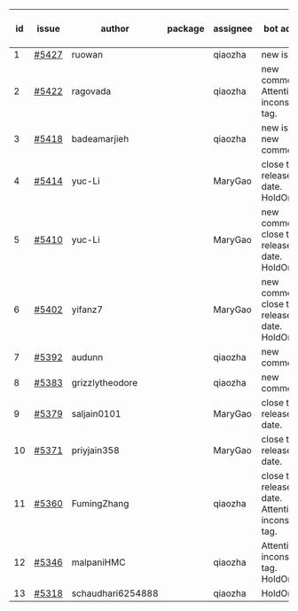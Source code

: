 | id | issue | author | package | assignee | bot advice | created date of issue | target release date | date from target |
| ------ | ------ | ------ | ------ | ------ | ------ | ------ | ------ | :-----: |
| 1 | [#5427](https://github.com/Azure/sdk-release-request/issues/5427) | ruowan |  | qiaozha | new issue. | 08-16 | 08-23 |  |
| 2 | [#5422](https://github.com/Azure/sdk-release-request/issues/5422) | ragovada |  | qiaozha | new comment. Attention to inconsistent tag. | 08-13 | 08-23 |  |
| 3 | [#5418](https://github.com/Azure/sdk-release-request/issues/5418) | badeamarjieh |  | qiaozha | new issue. new comment. | 08-12 | 09-26 |  |
| 4 | [#5414](https://github.com/Azure/sdk-release-request/issues/5414) | yuc-Li |  | MaryGao | close to release date. HoldOn. | 08-08 | 08-22 | 2 |
| 5 | [#5410](https://github.com/Azure/sdk-release-request/issues/5410) | yuc-Li |  | MaryGao | new comment. close to release date. HoldOn. | 08-08 | 08-22 | 2 |
| 6 | [#5402](https://github.com/Azure/sdk-release-request/issues/5402) | yifanz7 |  | MaryGao | new comment. close to release date. HoldOn. | 08-07 | 08-22 | 2 |
| 7 | [#5392](https://github.com/Azure/sdk-release-request/issues/5392) | audunn |  | qiaozha | new comment. | 07-31 | 08-23 |  |
| 8 | [#5383](https://github.com/Azure/sdk-release-request/issues/5383) | grizzlytheodore |  | qiaozha | new comment. | 07-30 | 08-23 |  |
| 9 | [#5379](https://github.com/Azure/sdk-release-request/issues/5379) | saljain0101 |  | MaryGao | close to release date. | 07-26 | 08-22 | 2 |
| 10 | [#5371](https://github.com/Azure/sdk-release-request/issues/5371) | priyjain358 |  | MaryGao | close to release date. | 07-24 | 08-22 | 2 |
| 11 | [#5360](https://github.com/Azure/sdk-release-request/issues/5360) | FumingZhang |  | qiaozha | close to release date. Attention to inconsistent tag. | 07-18 | 08-22 | 2 |
| 12 | [#5346](https://github.com/Azure/sdk-release-request/issues/5346) | malpaniHMC |  | qiaozha | Attention to inconsistent tag. HoldOn. | 07-18 | 08-23 |  |
| 13 | [#5318](https://github.com/Azure/sdk-release-request/issues/5318) | schaudhari6254888 |  | qiaozha | HoldOn. | 07-05 | 08-23 |  |
